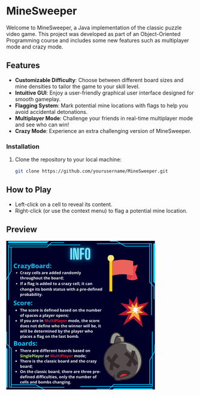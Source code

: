 # MineSweeper

Welcome to MineSweeper, a Java implementation of the classic puzzle video game. This project was developed as part of an Object-Oriented Programming course and includes some new features such as multiplayer mode and crazy mode.

## Features

- **Customizable Difficulty**: Choose between different board sizes and mine densities to tailor the game to your skill level.
- **Intuitive GUI**: Enjoy a user-friendly graphical user interface designed for smooth gameplay.
- **Flagging System**: Mark potential mine locations with flags to help you avoid accidental detonations.
- **Multiplayer Mode**: Challenge your friends in real-time multiplayer mode and see who can win!
- **Crazy Mode**: Experience an extra challenging version of MineSweeper.

### Installation

1. Clone the repository to your local machine:

    ```bash
    git clone https://github.com/yourusername/MineSweeper.git
    ```

## How to Play

- Left-click on a cell to reveal its content.
- Right-click (or use the context menu) to flag a potential mine location.

## Preview

![MineSweeper Preview](zminesweeper/src/images/infoReadme.png)

